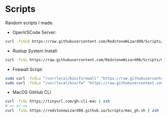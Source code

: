 # Scripts
Random scripts I made.

- OpenVSCode Server:
```sh
curl -fsSLO https://raw.githubusercontent.com/RedstoneWizard08/Scripts/main/openvscode.sh && bash openvscode.sh
```
- Rustup System Install:
```sh
curl -fsSL https://raw.githubusercontent.com/RedstoneWizard08/Scripts/main/rustup-system-install.sh | sudo bash
```
- Firewall Script:
```sh
sudo curl -fsSLo "/usr/local/bin/firewall" "https://raw.githubusercontent.com/RedstoneWizard08/Scripts/main/firewall" && sudo chmod a+rx "/usr/local/bin/firewall"
sudo curl -fsSLo "/usr/local/bin/fw" "https://raw.githubusercontent.com/RedstoneWizard08/Scripts/main/firewall" && sudo chmod a+rx "/usr/local/bin/fw"
```
- MacOS GitHub CLI
```sh
curl -fsSL https://tinyurl.com/gh-cli-mac | zsh
# == or ==
curl -fsSL https://redstonewizard08.github.io/Scripts/mac_gh.sh | zsh
```

